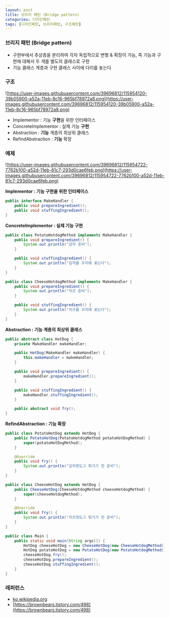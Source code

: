 ```yaml
---
layout: post
title: 브리지 패턴 (Bridge pattern)
categories: 디자인패턴
tags: [디자인패턴, 브리지패턴, 구조패턴]
---
```


### 브리지 패턴 (Bridge pattern)
- 구현부에서 추상층을 분리하여 각자 독립적으로 변형 & 확장이 가능, 즉 기능과 구현에 대해서 두 개를 별도의 클래스로 구현
- 기능 클래스 계층과 구현 클래스 사이에 다리를 놓는다 

### 구조
![https://user-images.githubusercontent.com/39696812/115954120-39b05900-a52a-11eb-8c16-965bf78972a8.png](https://user-images.githubusercontent.com/39696812/115954120-39b05900-a52a-11eb-8c16-965bf78972a8.png)
- Implementor : 기능 **구현**을 위한 인터페이스
- ConcreteImplementor : 실제 기능 **구현**
- Abstraction : **기능** 계층의 최상위 클래스
- RefindAbstraction : **기능** 확장

### 예제 
![https://user-images.githubusercontent.com/39696812/115954722-7762b100-a52d-11eb-81c7-293d0cae6feb.png](https://user-images.githubusercontent.com/39696812/115954722-7762b100-a52d-11eb-81c7-293d0cae6feb.png)

**Implementor : 기능 구현을 위한 인터페이스**
```Java
public interface MakeHandler {
    public void prepareIngredient();
    public void stuffingIngredient();
}
```

**ConcreteImplementor : 실제 기능 구현**
```Java
public class PotatoHotdogMethod implements MakeHandler {
    public void prepareIngredient() {
        System.out.println("감자 준비");
    }

    public void stuffingIngredient() {
        System.out.println("감자를 꼬치에 꽂는다");
    }
}

public class CheeseHotdogMethod implements MakeHandler {
    public void prepareIngredient() {
        System.out.println("치즈 준비");
    }

    public void stuffingIngredient() {
        System.out.println("치즈를 꼬치에 꽂는다");
    }
}
```

**Abstraction : 기능 계층의 최상위 클래스**
```Java
public abstract class HotDog {
    private MakeHandler makeHandler;

    public HotDog(MakeHandler makeHandler) {
        this.makeHandler = makeHandler;
    }

    public void prepareIngredient() {
        makeHandler.prepareIngredient();
    }

    public void stuffingIngredient() {
        makeHandler.stuffingIngredient();
    }

    public abstract void fry();
}
```

**RefindAbstraction : 기능 확장**
```Java
public class PotatoHotDog extends HotDog {
    public PotatoHotDog(PotatoHotdogMethod potatoHotDogMethod) {
        super(potatoHotDogMethod);
    }

    @Override
    public void fry() {
        System.out.println("감자핫도그 튀기기 전 준비");
    }
}

public class CheeseHotDog extends HotDog {
    public CheeseHotDog(CheeseHotdogMethod cheeseHotdogMethod) {
        super(cheeseHotdogMethod);
    }

    @Override 
    public void fry() {
        System.out.println("치즈핫도그 튀기기 전 준비");
    }
}

```

```Java
public class Main {
    public static void main(String args[]) {
        HotDog cheeseHotDog = new CheeseHotDog(new CheeseHotdogMethod());
        HotDog potatoHotDog = new PotatoHotDog(new PotatoHotdogMethod());
        cheeseHotDog.fry();
        cheeseHotDog.prepareIngredient();
        cheeseHotDog.stuffingIngredient();
    }
}
```


### 레퍼런스
- [ko.wikipedia.org](https://ko.wikipedia.org/wiki/%EB%B8%8C%EB%A6%AC%EC%A7%80_%ED%8C%A8%ED%84%B4)
- [https://brownbears.tistory.com/498](https://brownbears.tistory.com/498)
